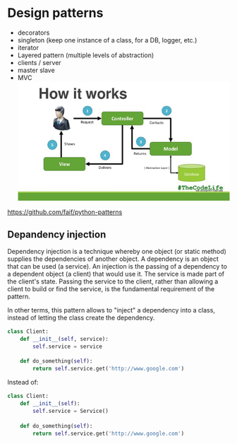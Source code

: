 # Design patterns

- decorators
- singleton (keep one instance of a class, for a DB, logger, etc.)
- iterator
- Layered pattern (multiple levels of abstraction)
- clients / server
- master slave
- MVC ![](model-view-controller.jpeg)

<https://github.com/faif/python-patterns>

## Depandency injection

Dependency injection is a technique whereby one object (or static method) supplies the dependencies of another object. A dependency is an object that can be used (a service). An injection is the passing of a dependency to a dependent object (a client) that would use it. The service is made part of the client's state. Passing the service to the client, rather than allowing a client to build or find the service, is the fundamental requirement of the pattern.

In other terms, this pattern allows to "inject" a dependency into a class, instead of letting the class create the dependency.

```python
class Client:
    def __init__(self, service):
        self.service = service

    def do_something(self):
        return self.service.get('http://www.google.com')
```

Instead of:

```python
class Client:
    def __init__(self):
        self.service = Service()

    def do_something(self):
        return self.service.get('http://www.google.com')
```
